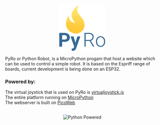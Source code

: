 <p align="center">
  <br />
  <a href="http://github.com/neobonde/PyRo"><img src="docs/img/PyRo_logo.png" alt="PyRo Logo" style="width:150px"/></a>
</p>

PyRo or Python Robot, is a MicroPython progam that host a website which can be used to control a simple robot. It is based on the Espriff range of boards, current development is being done on an ESP32.


### Powered by:

The virtual joystick that is used on PyRo is [virtualjoystick.js](https://github.com/jeromeetienne/virtualjoystick.js)  
The entire platform running on [MicroPython](https://github.com/micropython/micropython)  
The webserver is built on [PicoWeb](https://github.com/pfalcon/picoweb)  

<p align="center">
  <br />
<img src="https://www.python.org/static/community_logos/python-powered-w-100x40.png" alt="Python Powered"/>
</p>
